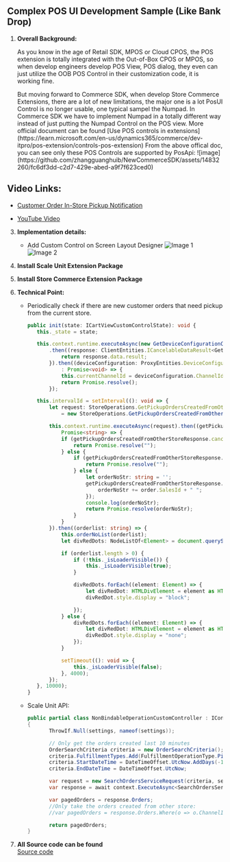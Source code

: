 ## Complex POS UI Development Sample (Like Bank Drop)

1. **Overall Background:**

   <p>As you know in the age of Retail SDK, MPOS or Cloud CPOS, the POS extension is totally integrated with the Out-of-Box CPOS or MPOS, so when develop engineers develop  POS View, POS dialog,  they even can just utilize the OOB POS Control in their customization code, it is working fine.</p>
   But moving forward to Commerce SDK,  when develop Store Commerce Extensions, there are a lot of new limitations, the major one is a lot PosUI Control is no longer usable, one typical sampel the Numpad. In Commerce SDK  we have to implement Numpad in a totally different way instead of just putting the Numpad Control on the POS view. More official document can be found  [Use POS controls in extensions](https://learn.microsoft.com/en-us/dynamics365/commerce/dev-itpro/pos-extension/controls-pos-extension)
   From the above offical doc, you can see only these POS Controls are supported by PosApi:
   ![image](https://github.com/zhangguanghuib/NewCommerceSDK/assets/14832260/fc6df3dd-c2d7-429e-abed-a9f7f623ced0)

## Video Links:

 - [Customer Order In-Store Pickup Notification](https://microsoftapc-my.sharepoint.com/personal/guazha_microsoft_com/_layouts/15/stream.aspx?id=%2Fpersonal%2Fguazha%5Fmicrosoft%5Fcom%2FDocuments%2FRecordings%2FCustomer%20Order%20In%2DStore%20Pickup%20Notification%2D20240417%5F225004%2DMeeting%20Recording%2Emp4&referrer=StreamWebApp%2EWeb&referrerScenario=AddressBarCopied%2Eview&ga=1)

- [YouTube Video](https://www.youtube.com/watch?v=YoEazXIJhB0)

3. **Implementation details:**
   
   - Add Custom Control on Screen Layout Designer
     ![Image 1](https://github.com/zhangguanghuib/NewCommerceSDK/assets/14832260/68f80dad-79cd-42a3-8ece-1149f8e7e587)
     ![Image 2](https://github.com/zhangguanghuib/NewCommerceSDK/assets/14832260/8d92e1cd-2c70-48dc-b279-b0e728afe1a1)

4. **Install Scale Unit Extension Package**

5. **Install Store Commerce Extension Package**

6. **Technical Point:**
   
   - Periodically check if there are new customer orders that need pickup from the current store.
     ```typescript
     public init(state: ICartViewCustomControlState): void {
        this._state = state;

        this.context.runtime.executeAsync(new GetDeviceConfigurationClientRequest())
            .then((response: ClientEntities.ICancelableDataResult<GetDeviceConfigurationClientResponse>): ProxyEntities.DeviceConfiguration => {
                return response.data.result;
            }).then((deviceConfiguration: ProxyEntities.DeviceConfiguration)
                : Promise<void> => {
                this.currentChannelId = deviceConfiguration.ChannelId;
                return Promise.resolve();
            });

        this.intervalId = setInterval((): void => {
            let request: StoreOperations.GetPickupOrdersCreatedFromOtherStoreRequest<StoreOperations.GetPickupOrdersCreatedFromOtherStoreResponse>
                = new StoreOperations.GetPickupOrdersCreatedFromOtherStoreRequest(this.currentChannelId);

            this.context.runtime.executeAsync(request).then((getPickupOrdersCreatedFromOtherStoreResponse: ClientEntities.ICancelableDataResult<StoreOperations.GetPickupOrdersCreatedFromOtherStoreResponse>):
                Promise<string> => {
                if (getPickupOrdersCreatedFromOtherStoreResponse.canceled) {
                    return Promise.resolve("");
                } else {
                    if (getPickupOrdersCreatedFromOtherStoreResponse.data.result.length <= 0) {
                        return Promise.resolve("");
                    } else {
                        let orderNoStr: string = '';
                        getPickupOrdersCreatedFromOtherStoreResponse.data.result.forEach((order: ProxyEntities.SalesOrder) => {
                            orderNoStr += order.SalesId + " ";
                        });
                        console.log(orderNoStr);
                        return Promise.resolve(orderNoStr);
                    }
                }
            }).then((orderlist: string) => {
                this.orderNoList(orderlist);
                let divRedDots: NodeListOf<Element> = document.querySelectorAll('.reddot1');

                if (orderlist.length > 0) {
                    if (!this._isLoaderVisible()) {
                        this._isLoaderVisible(true);
                    }

                    divRedDots.forEach((element: Element) => {
                        let divRedDot: HTMLDivElement = element as HTMLDivElement;
                        divRedDot.style.display = "block";

                    });
                } else {
                    divRedDots.forEach((element: Element) => {
                        let divRedDot: HTMLDivElement = element as HTMLDivElement;
                        divRedDot.style.display = "none";
                    });
                }

                setTimeout((): void => {
                    this._isLoaderVisible(false);
                }, 4000);
            });
        }, 10000);
     }
     ```

   - Scale Unit API:
     ```csharp
     public partial class NonBindableOperationCustomController : IController
     {
            ThrowIf.Null(settings, nameof(settings));

            // Only get the orders created last 10 minutes
            OrderSearchCriteria criteria = new OrderSearchCriteria();
            criteria.FulfillmentTypes.Add(FulfillmentOperationType.Pickup);
            criteria.StartDateTime = DateTimeOffset.UtcNow.AddDays(-1);
            criteria.EndDateTime = DateTimeOffset.UtcNow;

            var request = new SearchOrdersServiceRequest(criteria, settings);
            var response = await context.ExecuteAsync<SearchOrdersServiceResponse>(request).ConfigureAwait(false);

            var pagedOrders = response.Orders;
            //Only take the orders created from other store:
            //var pagedOrders = response.Orders.Where(o => o.ChannelId != currentChannelId).AsPagedResult<SalesOrder>();

            return pagedOrders;
     }
     ```
7. **All Source code can be found <br/>**
[Source code](https://github.com/zhangguanghuib/NewCommerceSDK/tree/main/POS_Samples/Solutions/Notification-Sample)
